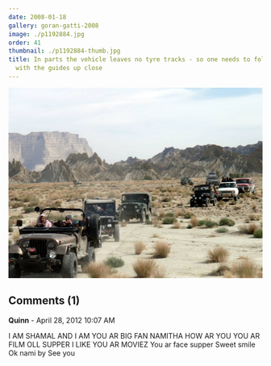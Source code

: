 ```yaml
---
date: 2008-01-18
gallery: goran-gatti-2008
image: ./p1192884.jpg
order: 41
thumbnail: ./p1192884-thumb.jpg
title: In parts the vehicle leaves no tyre tracks - so one needs to follow the Jeep
  with the guides up close
---
```


![In parts the vehicle leaves no tyre tracks - so one needs to follow the Jeep with the guides up close](./p1192884.jpg)

<div id="comments">

## Comments (1)

<div id="comment">

**Quinn** - April 28, 2012 10:07 AM

I AM SHAMAL AND I AM YOU AR BIG FAN NAMITHA HOW AR YOU YOU AR FILM OLL SUPPER I LIKE YOU AR MOVIEZ You ar face supper Sweet smile Ok nami by See you

</div>

</div>